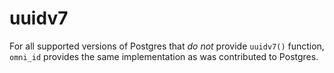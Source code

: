 # uuidv7

For all supported versions of Postgres that _do not_ provide `uuidv7()` function, `omni_id` provides the same
implementation as was contributed to Postgres.